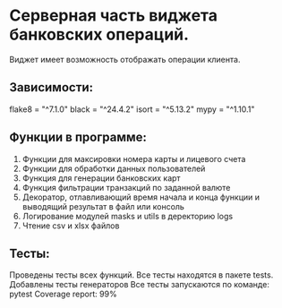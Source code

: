 # Cерверная часть виджета банковских операций.

Виджет имеет возможность отображать операции клиента.

## Зависимости:

flake8 = "^7.1.0"
black = "^24.4.2"
isort = "^5.13.2"
mypy = "^1.10.1" 

## Функции в программе:

1. Функции для максировки номера карты и лицевого счета
2. Функции для обработки данных пользователей
3. Функция для генерации банковских карт
4. Функция фильтрации транзакций по заданной валюте
5. Декоратор, отлавливающий время начала и конца функции
   и выводящий результат в файл или консоль
6. Логирование модулей masks и utils в деректорию logs
7. Чтение csv и xlsx файлов

## Тесты:

Проведены тесты всех функций. Все тесты находятся в пакете tests.
Добавлены тесты генераторов
Все тесты запускаются по команде: pytest
Coverage report: 99%